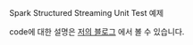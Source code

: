 Spark Structured Streaming Unit Test 예제

code에 대한 설명은 [저의 블로그](http://jason-heo.github.io/bigdata/2020/08/29/spark-structured-streaming-unit-test.html) 에서 볼 수 있습니다.
